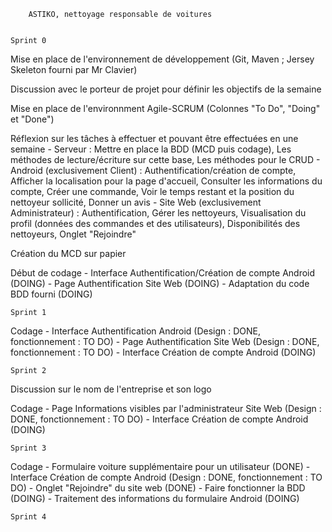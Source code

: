 		ASTIKO, nettoyage responsable de voitures


	Sprint 0

Mise en place de l'environnement de développement (Git, Maven ; Jersey Skeleton fourni par Mr Clavier)

Discussion avec le porteur de projet pour définir les objectifs de la semaine

Mise en place de l'environnment Agile-SCRUM (Colonnes "To Do", "Doing" et "Done")

Réflexion sur les tâches à effectuer et pouvant être effectuées en une semaine
	- Serveur : 
		Mettre en place la BDD (MCD puis codage), 
		Les méthodes de lecture/écriture sur cette base, 
		Les méthodes pour le CRUD
	- Android (exclusivement Client) : 
		Authentification/création de compte, 
		Afficher la localisation pour la page d'accueil,
		Consulter les informations du compte,
		Créer une commande, 
		Voir le temps restant et la position du nettoyeur sollicité,
		Donner un avis
	- Site Web (exclusivement Administrateur) :
		Authentification,
		Gérer les nettoyeurs,
		Visualisation du profil (données des commandes et des utilisateurs),
		Disponibilités des nettoyeurs,
		Onglet "Rejoindre"

Création du MCD sur papier

Début de codage
	- Interface Authentification/Création de compte Android (DOING)
	- Page Authentification Site Web (DOING)
	- Adaptation du code BDD fourni (DOING)


	Sprint 1
	
Codage
	- Interface Authentification Android (Design : DONE, fonctionnement : TO DO)
	- Page Authentification Site Web (Design : DONE, fonctionnement : TO DO)
	- Interface Création de compte Android (DOING)

	
	Sprint 2

Discussion sur le nom de l'entreprise et son logo

Codage
	- Page Informations visibles par l'administrateur Site Web (Design : DONE, fonctionnement : TO DO)
	- Interface Création de compte Android (DOING)


	Sprint 3

Codage
	- Formulaire voiture supplémentaire pour un utilisateur (DONE)
	- Interface Création de compte Android (Design : DONE, fonctionnement : TO DO)
	- Onglet "Rejoindre" du site web (DONE)
	- Faire fonctionner la BDD (DOING)
	- Traitement des informations du formulaire Android (DOING)
	

	Sprint 4
	







